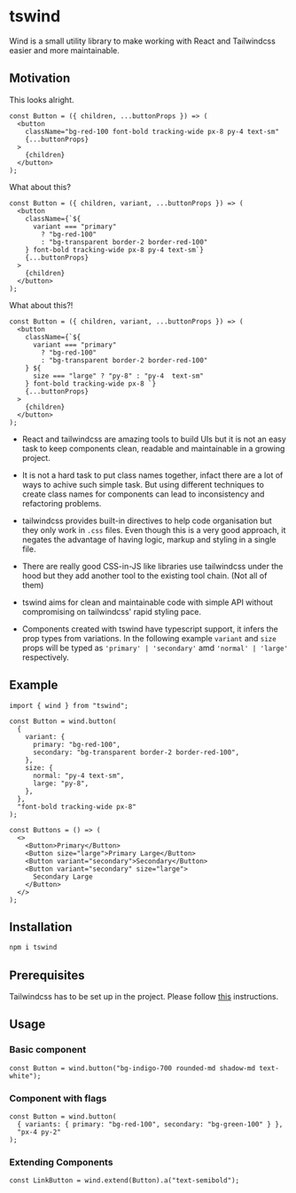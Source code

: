 # tswind

Wind is a small utility library to make working with React and Tailwindcss easier and more maintainable.

## Motivation

This looks alright.

```tsx
const Button = ({ children, ...buttonProps }) => (
  <button
    className="bg-red-100 font-bold tracking-wide px-8 py-4 text-sm"
    {...buttonProps}
  >
    {children}
  </button>
);
```

What about this?

```tsx
const Button = ({ children, variant, ...buttonProps }) => (
  <button
    className={`${
      variant === "primary"
        ? "bg-red-100"
        : "bg-transparent border-2 border-red-100"
    } font-bold tracking-wide px-8 py-4 text-sm`}
    {...buttonProps}
  >
    {children}
  </button>
);
```

What about this?!

```tsx
const Button = ({ children, variant, ...buttonProps }) => (
  <button
    className={`${
      variant === "primary"
        ? "bg-red-100"
        : "bg-transparent border-2 border-red-100"
    } ${
      size === "large" ? "py-8" : "py-4  text-sm"
    } font-bold tracking-wide px-8 `}
    {...buttonProps}
  >
    {children}
  </button>
);
```

- React and tailwindcss are amazing tools to build UIs but it is not an easy task to keep components clean, readable and maintainable in a growing project.

- It is not a hard task to put class names together, infact there are a lot of ways to achive such simple task. But using different techniques to create class names for components can lead to inconsistency and refactoring problems.

- tailwindcss provides built-in directives to help code organisation but they only work in `.css` files. Even though this is a very good approach, it negates the advantage of having logic, markup and styling in a single file.

- There are really good CSS-in-JS like libraries use tailwindcss under the hood but they add another tool to the existing tool chain. (Not all of them)

- tswind aims for clean and maintainable code with simple API without compromising on tailwindcss' rapid styling pace.

- Components created with tswind have typescript support, it infers the prop types from variations. In the following example `variant` and `size` props will be typed as `'primary' | 'secondary'` amd `'normal' | 'large'` respectively.

## Example

```tsx
import { wind } from "tswind";

const Button = wind.button(
  {
    variant: {
      primary: "bg-red-100",
      secondary: "bg-transparent border-2 border-red-100",
    },
    size: {
      normal: "py-4 text-sm",
      large: "py-8",
    },
  },
  "font-bold tracking-wide px-8"
);

const Buttons = () => (
  <>
    <Button>Primary</Button>
    <Button size="large">Primary Large</Button>
    <Button variant="secondary">Secondary</Button>
    <Button variant="secondary" size="large">
      Secondary Large
    </Button>
  </>
);
```

## Installation

```sh
npm i tswind
```

## Prerequisites

Tailwindcss has to be set up in the project. Please follow [this](https://tailwindcss.com/docs/installation) instructions.

## Usage

### Basic component

```tsx
const Button = wind.button("bg-indigo-700 rounded-md shadow-md text-white");
```

### Component with flags

```tsx
const Button = wind.button(
  { variants: { primary: "bg-red-100", secondary: "bg-green-100" } },
  "px-4 py-2"
);
```

### Extending Components

```tsx
const LinkButton = wind.extend(Button).a("text-semibold");
```
